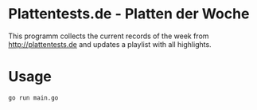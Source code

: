 # Plattentests.de - Platten der Woche

This programm collects the current records of the week from http://plattentests.de and updates a playlist with all highlights.



# Usage



```
go run main.go

```